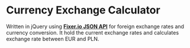 # Currency Exchange Calculator

Written in jQuery using [**Fixer.io JSON API**](http://fixer.io/) for foreign exchange rates and currency conversion. It hold the current exchange rates and calculates exchange rate between EUR and PLN.
